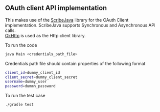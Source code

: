 ## OAuth client API implementation

This makes use of the [ScribeJava](https://github.com/scribejava/scribejava) library for the OAuth Client implementation. ScribeJava supports Synchronous and Asynchronous API calls.\
[OkHttp](https://github.com/square/okhttp) is used as the Http client library.

To run the code
```bash
java Main <credentials_path_file>
```

Credentials path file should contain properties of the following format
```bash
client_id=dummy_client_id
client_secret=dummy_client_secret
username=dummy_user
password=dummh_password
```

To run the test case
```bash
./gradle test
```